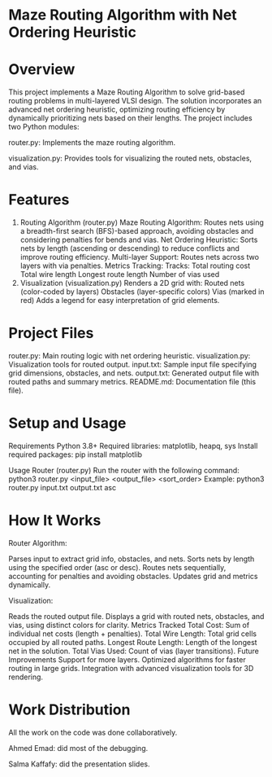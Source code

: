 #  Maze Routing Algorithm with Net Ordering Heuristic
# Overview
This project implements a Maze Routing Algorithm to solve grid-based routing problems in multi-layered VLSI design. The solution incorporates an advanced net ordering heuristic, optimizing routing efficiency by dynamically prioritizing nets based on their lengths. The project includes two Python modules:

router.py: Implements the maze routing algorithm.

visualization.py: Provides tools for visualizing the routed nets, obstacles, and vias.


# Features
1. Routing Algorithm (router.py)
Maze Routing Algorithm: Routes nets using a breadth-first search (BFS)-based approach, avoiding obstacles and considering penalties for bends and vias.
Net Ordering Heuristic: Sorts nets by length (ascending or descending) to reduce conflicts and improve routing efficiency.
Multi-layer Support: Routes nets across two layers with via penalties.
Metrics Tracking: Tracks:
Total routing cost
Total wire length
Longest route length
Number of vias used
2. Visualization (visualization.py)
Renders a 2D grid with:
Routed nets (color-coded by layers)
Obstacles (layer-specific colors)
Vias (marked in red)
Adds a legend for easy interpretation of grid elements.

# Project Files
router.py: Main routing logic with net ordering heuristic.
visualization.py: Visualization tools for routed output.
input.txt: Sample input file specifying grid dimensions, obstacles, and nets.
output.txt: Generated output file with routed paths and summary metrics.
README.md: Documentation file (this file).

# Setup and Usage
Requirements
Python 3.8+
Required libraries: matplotlib, heapq, sys
Install required packages:
      pip install matplotlib

Usage
Router (router.py)
Run the router with the following command:
      python3 router.py <input_file> <output_file> <sort_order>
Example: 
      python3 router.py input.txt output.txt asc

      


# How It Works

 Router Algorithm:

Parses input to extract grid info, obstacles, and nets.
Sorts nets by length using the specified order (asc or desc).
Routes nets sequentially, accounting for penalties and avoiding obstacles.
Updates grid and metrics dynamically.

 Visualization:

Reads the routed output file.
Displays a grid with routed nets, obstacles, and vias, using distinct colors for clarity.
Metrics Tracked
Total Cost: Sum of individual net costs (length + penalties).
Total Wire Length: Total grid cells occupied by all routed paths.
Longest Route Length: Length of the longest net in the solution.
Total Vias Used: Count of vias (layer transitions).
Future Improvements
Support for more layers.
Optimized algorithms for faster routing in large grids.
Integration with advanced visualization tools for 3D rendering.

# Work Distribution

All the work on the code was done collaboratively. 

Ahmed Emad: did most of the debugging.

Salma Kaffafy: did the presentation slides. 
